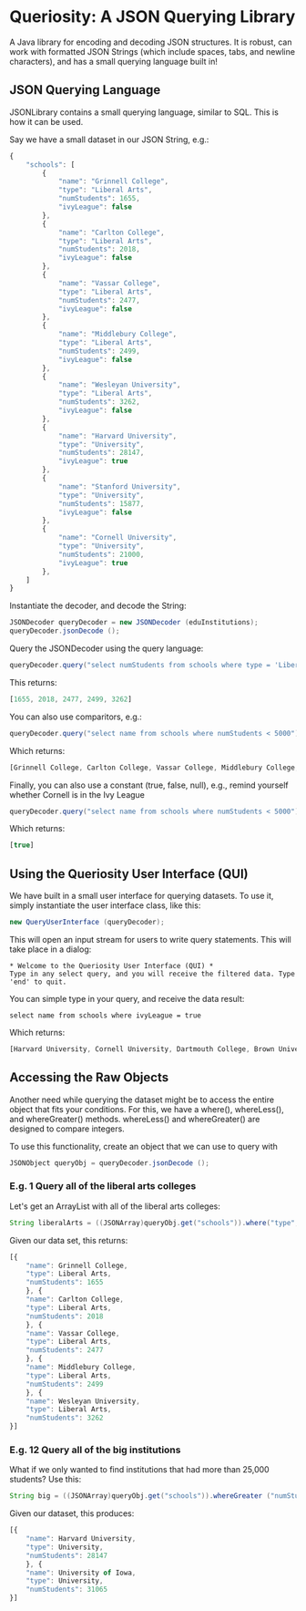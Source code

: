 Queriosity: A JSON Querying Library
===========

A Java library for encoding and decoding JSON structures. It is robust, can work with formatted JSON Strings (which include spaces, tabs, and newline characters), and has a small querying language built in!

JSON Querying Language
----------------------
JSONLibrary contains a small querying language, similar to SQL. This is how it can be used.

Say we have a small dataset in our JSON String, e.g.:

```javascript
{
    "schools": [
        {
            "name": "Grinnell College",
            "type": "Liberal Arts",
            "numStudents": 1655,
            "ivyLeague": false
        },
        {
            "name": "Carlton College",
            "type": "Liberal Arts",
            "numStudents": 2018,
            "ivyLeague": false
        },
        {
            "name": "Vassar College",
            "type": "Liberal Arts",
            "numStudents": 2477,
            "ivyLeague": false
        },
        {
            "name": "Middlebury College",
            "type": "Liberal Arts",
            "numStudents": 2499,
            "ivyLeague": false
        },
        {
            "name": "Wesleyan University",
            "type": "Liberal Arts",
            "numStudents": 3262,
            "ivyLeague": false
        },
        {
            "name": "Harvard University",
            "type": "University",
            "numStudents": 28147,
            "ivyLeague": true
        },
        {
            "name": "Stanford University",
            "type": "University",
            "numStudents": 15877,
            "ivyLeague": false
        },
        {
            "name": "Cornell University",
            "type": "University",
            "numStudents": 21000,
            "ivyLeague": true
        },
    ]
}
```

Instantiate the decoder, and decode the String:

```java
JSONDecoder queryDecoder = new JSONDecoder (eduInstitutions);
queryDecoder.jsonDecode ();
```

Query the JSONDecoder using the query language:

```java
queryDecoder.query("select numStudents from schools where type = 'Liberal Arts'");
```

This returns:

```javascript
[1655, 2018, 2477, 2499, 3262]
```

You can also use comparitors, e.g.:

```java
queryDecoder.query("select name from schools where numStudents < 5000");
```

Which returns:

```javascript
[Grinnell College, Carlton College, Vassar College, Middlebury College, Wesleyan University]
```

Finally, you can also use a constant (true, false, null), e.g., remind yourself whether Cornell is in the Ivy League

```java
queryDecoder.query("select name from schools where numStudents < 5000");
```

Which returns:

```javascript
[true]
```

Using the Queriosity User Interface (QUI)
--------------------------

We have built in a small user interface for querying datasets. To use it, simply instantiate the user interface class, like this:

```java
new QueryUserInterface (queryDecoder);
```

This will open an input stream for users to write query statements. This will take place in a dialog:

```
* Welcome to the Queriosity User Interface (QUI) *
Type in any select query, and you will receive the filtered data. Type 'end' to quit.
```

You can simple type in your query, and receive the data result:

```
select name from schools where ivyLeague = true
```

Which returns:
```javascript
[Harvard University, Cornell University, Dartmouth College, Brown University, Princeton University, Columbia University, Yale University]

```

Accessing the Raw Objects
--------------------------
Another need while querying the dataset might be to access the entire object that fits your conditions. For this, we have a where(), whereLess(), and whereGreater() methods. whereLess() and whereGreater() are designed to compare integers.

To use this functionality, create an object that we can use to query with
```java
JSONObject queryObj = queryDecoder.jsonDecode ();
```

### E.g. 1 Query all of the liberal arts colleges

Let's get an ArrayList with all of the liberal arts colleges:
```java
String liberalArts = ((JSONArray)queryObj.get("schools")).where("type", "Liberal Arts").toString ();
```

Given our data set, this returns:
```javascript
[{
    "name": Grinnell College,
    "type": Liberal Arts,
    "numStudents": 1655
    }, {
    "name": Carlton College,
    "type": Liberal Arts,
    "numStudents": 2018
    }, {
    "name": Vassar College,
    "type": Liberal Arts,
    "numStudents": 2477
    }, {
    "name": Middlebury College,
    "type": Liberal Arts,
    "numStudents": 2499
    }, {
    "name": Wesleyan University,
    "type": Liberal Arts,
    "numStudents": 3262
}]
```

### E.g. 12 Query all of the big institutions

What if we only wanted to find institutions that had more than 25,000 students? Use this:

```java
String big = ((JSONArray)queryObj.get("schools")).whereGreater ("numStudents", 25000).toString ();
```

Given our dataset, this produces:
```javascript
[{
    "name": Harvard University,
    "type": University,
    "numStudents": 28147
    }, {
    "name": University of Iowa,
    "type": University,
    "numStudents": 31065
}]
```